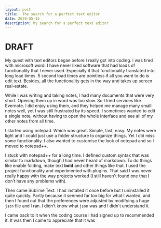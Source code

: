 ```yaml
---
layout: post
title:  The search for a perfect text editor
date: 2020-05-15
description: My search for a perfect text editor
---
```


# DRAFT

My quest with text editors began before I really got into coding. I was tired with microsoft word. I have never liked software that had loads of functionality that I never used. Especially if that functionality translated into long load times. 5 second load times are pointless if all you want to do is edit text. Besides, all the functionality gets in the way and takes up screen real-estate.

While I was writing and taking notes, I had many documents that were very short. Opening them up in word was too slow. So I tried services like Evernote. I did enjoy using them, and they helped me manage many small notes well, yet I was still frustrated by its speed. I sometimes wanted to edit a single note, without having to open the whole interface and see all of my other notes from all time.

I started using notepad. Which was great. Simple, fast, easy. My notes were light and I could just use a folder structure to organize things. Yet I did miss some functionality. I also wanted to customise the look of notepad and so I moved to notepad++.

I stuck with notepad++ for a long time. I defined custom syntax that was similar to markdown, though I had never heard of markdown. To do things like enable folding, make text **bold** and other things like that. I used the project functionality and experimented with plugins. That said I was never really happy with the way projects worked (I still haven't found one that I don't have any problems with).

Then came Sublime Text. I had installed it once before but I uninstalled it quite quickly. Partly because it seemed far too big for what I wanted, and then I found out that the preferences were adjusted by modifying a huge `json` file and I ran. I didn't know what `json` was and I didn't understand it.

I came back to it when the coding course I had signed up to recommended it. It was then I came to appreciate that it was 


